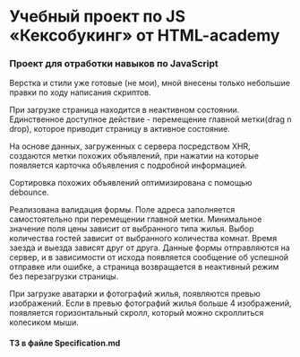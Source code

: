 # Учебный проект по JS «Кексобукинг» от HTML-academy

### Проект для отработки навыков по JavaScript

Верстка и стили уже готовые (не мои), мной внесены только небольшие правки по ходу написания скриптов.

При загрузке страница находится в неактивном состоянии. Единственное доступное действие - перемещение главной метки(drag n drop), которое приводит страницу в активное состояние.

На основе данных, загруженных с сервера посредством XHR, создаются метки похожих объявлений, при нажатии на которые появляется карточка объявления с подробной информацией.

Сортировка похожих объявлений оптимизирована с помощью debounce.

Реализована валидация формы. Поле адреса заполняется самостоятельно при перемещении главной метки. Минимальное значение поля цены зависит от выбранного типа жилья. Выбор количества гостей зависит от выбранного количества комнат. Время заезда и выезда зависят друг от друга. Данные формы отправляются на сервер, и в зависимости от исхода появляется сообщение об успешной отправке или ошибке, а страница возвращается в неактивный режим без перезагрузки страницы.

При загрузке аватарки и фотографий жилья, появляются превью изображений.
Если в превью фотографий жилья больше 4 изображений, появляется горизонтальный скролл, который можно скроллиться колесиком мыши.

#### ТЗ в файле Specification.md
